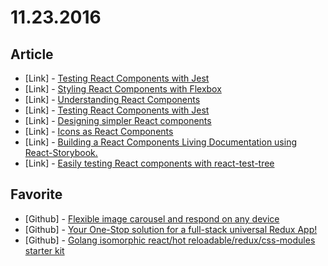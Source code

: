 # 11.23.2016

## Article

- \[Link\] - [Testing React Components with Jest](https://medium.com/@kristenrogers.kr75/testing-react-components-with-jest-8ed9871b4611#.icbx60hdb)
- \[Link\] - [Styling React Components with Flexbox](https://medium.com/@Pr33tish/styling-react-components-2f4cc2caf7d7#.8ei76ror3)
- \[Link\] - [Understanding React Components](https://medium.com/@climbrick/understanding-react-components-d014d474ff10#.5pkc7p4s8)
- \[Link\] - [Testing React Components with Jest](https://medium.com/@henslejoseph/testing-react-components-with-jest-7d2a9841793a#.51rdcai8t)
- \[Link\] - [Designing simpler React components](https://medium.com/building-asana/designing-simpler-react-components-13a0061afd16#.5d3tvlmol)
- \[Link\] - [Icons as React Components](https://medium.com/@david.gilbertson/icons-as-react-components-de3e33cb8792#.54atf5w3h)
- \[Link\] - [Building a React Components Living Documentation using React-Storybook.](https://medium.com/@mlthuret/building-a-react-components-living-documentation-using-react-storybook-5f11f0e7d23e#.g58yrmhde)
- \[Link\] - [Easily testing React components with react-test-tree](https://medium.com/qubit-engineering/easily-testing-react-components-with-react-test-tree-f9e1668b1c2d#.keuk02m89)


## Favorite

- \[Github\] - [Flexible image carousel and respond on any device](https://github.com/CafeMap/react-flexible-carousel)
- \[Github\] - [Your One-Stop solution for a full-stack universal Redux App!](https://github.com/reactGo/reactGo)
- \[Github\] - [Golang isomorphic react/hot reloadable/redux/css-modules starter kit](https://github.com/olebedev/go-starter-kit)
